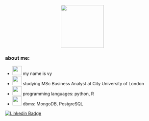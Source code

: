 <div id="header" align="center">
  <img src="https://media.giphy.com/media/V74oh5KFFntGGsWIAM/giphy.gif" width="140"/>
</div>

### about me:
- <img src="https://media.giphy.com/media/lny17WryNVJf4QGUNF/giphy.gif" width="30"/> my name is vy 
- <img src="https://media.giphy.com/media/tDDIeB24eaOr3xhbia/giphy.gif" width="30"/> studying MSc Business Analyst at City University of London
- <img src="https://media.giphy.com/media/nj8meeDBjFZGlTJBQk/giphy.gif" width="30"/> programming languages: python, R
- <img src="https://media.giphy.com/media/HQp9pMIlKV6zQiBlBi/giphy.gif" width="30"/> dbms: MongoDB, PostgreSQL

[![Linkedin Badge](https://img.shields.io/badge/-vynguyen-blue?style=flat&logo=Linkedin&logoColor=white)](https://www.linkedin.com/in/vythikhanhnguyen/)
